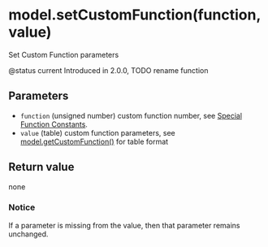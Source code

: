 # model.setCustomFunction(function, value)

Set Custom Function parameters

@status current Introduced in 2.0.0, TODO rename function

## Parameters

* `function` (unsigned number) custom function number, see [Special Function Constants](../constants/special-function-constants.md).
* `value` (table) custom function parameters, see [model.getCustomFunction()](getcustomfunction.md) for table format

## Return value

none

### Notice

If a parameter is missing from the value, then that parameter remains unchanged.
